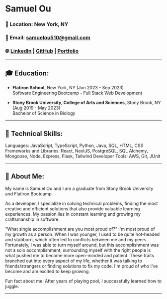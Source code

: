 # Samuel Ou

### 📍 Location: New York, NY
### 📧 Email: [samuelou510@gmail.com](mailto:samuelou510@gmail.com)
### 🌐 [LinkedIn](https://www.linkedin.com/in/samuel-ou-0510s/) | [GitHub](https://github.com/ousamuel) | [Portfolio](https://ousamuel.vercel.app/)

---

## 🎓 **Education**:

- **Flatiron School**, New York, NY (Jun 2023 - Sep 2023)  
  Software Engineering Bootcamp - Full Stack Web Development

- **Stony Brook University, College of Arts and Sciences**, Stony Brook, NY (Aug 2019 - May 2023)  
  Bachelor of Science in Biology
  
---

## 🔧 **Technical Skills**:

Languages: JavaScript, TypeScript, Python, Java, SQL, HTML, CSS
Frameworks and Libraries: React, NextJS, PostgreSQL, SQL Alchemy, Mongoose, Node, Express, Flask, Tailwind
Developer Tools: AWS, Git, JUnit

---

## 🚀 **About Me**:

My name is Samuel Ou and I am a graduate from Stony Brook University and Flatiron Bootcamp

As a developer, I specialize in solving technical problems, finding the most creative and efficient solutions that also provide valuable learning experiences. My passion lies in constant learning and growing my craftsmanship in software.

"What single accomplishment are you most proud of?"
I'm most proud of my growth as a person. When I was younger, I used to be quite hot-headed and stubborn, which often led to conflicts between me and my peers. Fortunately, I was able to turn myself around, but this accomplishment was not a solo accomplishment; surrounding myself with the right people is what pushed me to become more open-minded and patient. These traits branched out into every aspect of my life, whether it was talking to friends/strangers or finding solutions to fix my code. I'm proud of who I've become and am excited to keep growing.

Fun fact about me: After years of playing pool, I successfully learned how to juggle.

---
<!--
**ousamuel/ousamuel** is a ✨ _special_ ✨ repository because its `README.md` (this file) appears on your GitHub profile.

Here are some ideas to get you started:

- 🔭 I’m currently working on ...
- 🌱 I’m currently learning ...
- 👯 I’m looking to collaborate on ...
- 🤔 I’m looking for help with ...
- 💬 Ask me about ...
- 📫 How to reach me: ...
- 😄 Pronouns: ...
- ⚡ Fun fact: ...
-->
